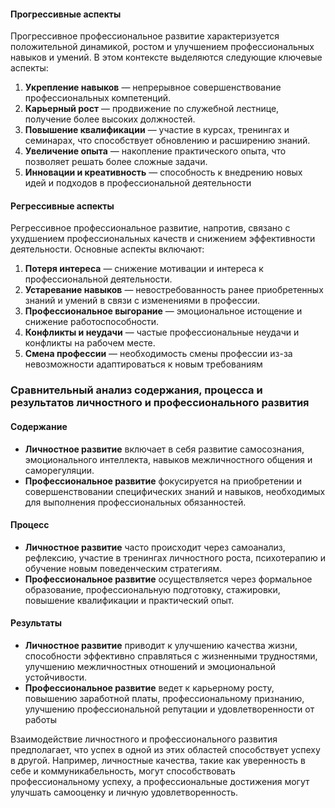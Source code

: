 #### Прогрессивные аспекты

Прогрессивное профессиональное развитие характеризуется положительной динамикой, ростом и улучшением профессиональных навыков и умений. В этом контексте выделяются следующие ключевые аспекты:

1. **Укрепление навыков** — непрерывное совершенствование профессиональных компетенций.
2. **Карьерный рост** — продвижение по служебной лестнице, получение более высоких должностей.
3. **Повышение квалификации** — участие в курсах, тренингах и семинарах, что способствует обновлению и расширению знаний.
4. **Увеличение опыта** — накопление практического опыта, что позволяет решать более сложные задачи.
5. **Инновации и креативность** — способность к внедрению новых идей и подходов в профессиональной деятельности​

#### Регрессивные аспекты

Регрессивное профессиональное развитие, напротив, связано с ухудшением профессиональных качеств и снижением эффективности деятельности. Основные аспекты включают:

1. **Потеря интереса** — снижение мотивации и интереса к профессиональной деятельности.
2. **Устаревание навыков** — невостребованность ранее приобретенных знаний и умений в связи с изменениями в профессии.
3. **Профессиональное выгорание** — эмоциональное истощение и снижение работоспособности.
4. **Конфликты и неудачи** — частые профессиональные неудачи и конфликты на рабочем месте.
5. **Смена профессии** — необходимость смены профессии из-за невозможности адаптироваться к новым требованиям​

### Сравнительный анализ содержания, процесса и результатов личностного и профессионального развития

#### Содержание

- **Личностное развитие** включает в себя развитие самосознания, эмоционального интеллекта, навыков межличностного общения и саморегуляции.
- **Профессиональное развитие** фокусируется на приобретении и совершенствовании специфических знаний и навыков, необходимых для выполнения профессиональных обязанностей.

#### Процесс

- **Личностное развитие** часто происходит через самоанализ, рефлексию, участие в тренингах личностного роста, психотерапию и обучение новым поведенческим стратегиям.
- **Профессиональное развитие** осуществляется через формальное образование, профессиональную подготовку, стажировки, повышение квалификации и практический опыт.

#### Результаты

- **Личностное развитие** приводит к улучшению качества жизни, способности эффективно справляться с жизненными трудностями, улучшению межличностных отношений и эмоциональной устойчивости.
- **Профессиональное развитие** ведет к карьерному росту, повышению заработной платы, профессиональному признанию, улучшению профессиональной репутации и удовлетворенности от работы​

Взаимодействие личностного и профессионального развития предполагает, что успех в одной из этих областей способствует успеху в другой. Например, личностные качества, такие как уверенность в себе и коммуникабельность, могут способствовать профессиональному успеху, а профессиональные достижения могут улучшать самооценку и личную удовлетворенность.